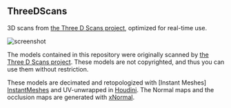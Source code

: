 ThreeDScans
-----------

3D scans from [the Three D Scans project][ThreeDScans], optimized for
real-time use.

![screenshot][image]

The models contained in this repository were originally scanned by [the
Three D Scans project][ThreeDScans]. These models are not copyrighted,
and thus you can use them without restriction.

These models are decimated and retopologized with [Instant Meshes]
[InstantMeshes] and UV-unwrapped in [Houdini][Houdini]. The Normal maps
and the occlusion maps are generated with [xNormal][xNormal].

[image]: http://i.imgur.com/dzCWrmf.png
[ThreeDScans]: http://threedscans.com/
[InstantMeshes]: https://github.com/wjakob/instant-meshes
[Houdini]: https://www.sidefx.com/
[xNormal]: http://www.xnormal.net/
